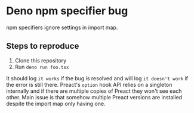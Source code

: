 # Deno npm specifier bug

npm specifiers ignore settings in import map.

## Steps to reproduce

1. Clone this repository
2. Run `deno run foo.tsx`

It should log `it works` if the bug is resolved and will log `it doesn't work` if the error is still there. Preact's `option` hook API relies on a singleton internally and if there are multiple copies of Preact they won't see each other. Main issue is that somehow multiple Preact versions are installed despite the import map only having one.
